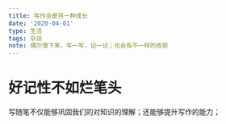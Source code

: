 ```yaml
---
title: 写作会是另一种成长
date: '2020-04-01'
type: 生活
tags: 杂谈
note: 偶尔慢下来，写一写，记一记；也会有不一样的收获
---
```

# 好记性不如烂笔头
写随笔不仅能够巩固我们的对知识的理解；还能够提升写作的能力；

